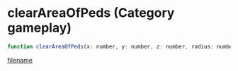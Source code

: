 # clearAreaOfPeds (Category gameplay)

```js
function clearAreaOfPeds(x: number, y: number, z: number, radius: number, flags: number): void
```

[filename](clearAreaOfPeds_m.md ':include')